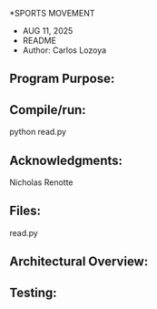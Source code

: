 
*SPORTS MOVEMENT
* AUG 11, 2025 
* README
* Author: Carlos Lozoya


Program Purpose:
---------------



Compile/run:
-----------
python read.py
   


Acknowledgments:
---------------
Nicholas Renotte 
  

Files:
-----
read.py


Architectural Overview:
-------




Testing:
-------

   
